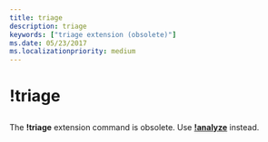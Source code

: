 ```yaml
---
title: triage
description: triage
keywords: ["triage extension (obsolete)"]
ms.date: 05/23/2017
ms.localizationpriority: medium
---
```


# !triage


## <span id="ddk__triage_dbg"></span><span id="DDK__TRIAGE_DBG"></span>


The **!triage** extension command is obsolete. Use [**!analyze**](-analyze.md) instead.

 

 





